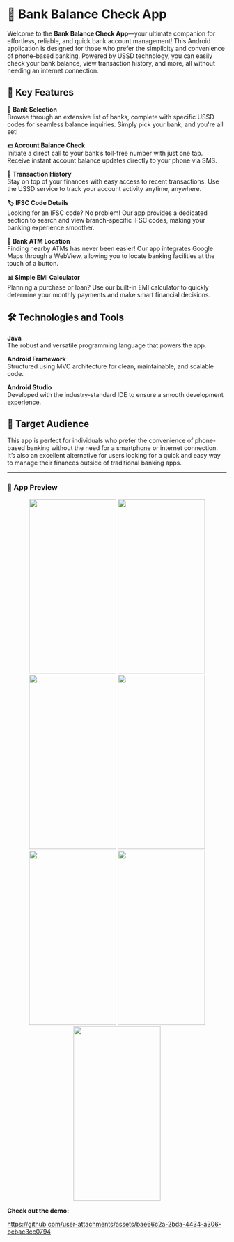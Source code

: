 # **💼 Bank Balance Check App**

Welcome to the **Bank Balance Check App**—your ultimate companion for effortless, reliable, and quick bank account management! This Android application is designed for those who prefer the simplicity and convenience of phone-based banking. Powered by USSD technology, you can easily check your bank balance, view transaction history, and more, all without needing an internet connection.

## **🌟 Key Features**

**🏦 Bank Selection**  
Browse through an extensive list of banks, complete with specific USSD codes for seamless balance inquiries. Simply pick your bank, and you're all set!

**💵 Account Balance Check**  
Initiate a direct call to your bank’s toll-free number with just one tap. Receive instant account balance updates directly to your phone via SMS.

**📜 Transaction History**  
Stay on top of your finances with easy access to recent transactions. Use the USSD service to track your account activity anytime, anywhere.

**🏷️ IFSC Code Details**  
Looking for an IFSC code? No problem! Our app provides a dedicated section to search and view branch-specific IFSC codes, making your banking experience smoother.

**🏧 Bank ATM Location**  
Finding nearby ATMs has never been easier! Our app integrates Google Maps through a WebView, allowing you to locate banking facilities at the touch of a button.

**📊 Simple EMI Calculator**  
Planning a purchase or loan? Use our built-in EMI calculator to quickly determine your monthly payments and make smart financial decisions.

## **🛠️ Technologies and Tools**

**Java**  
The robust and versatile programming language that powers the app.

**Android Framework**  
Structured using MVC architecture for clean, maintainable, and scalable code.

**Android Studio**  
Developed with the industry-standard IDE to ensure a smooth development experience.

## **🎯 Target Audience**

This app is perfect for individuals who prefer the convenience of phone-based banking without the need for a smartphone or internet connection. It’s also an excellent alternative for users looking for a quick and easy way to manage their finances outside of traditional banking apps.

---

### **📸 App Preview**

<p align="center">
  <img src="https://github.com/amish0007/BankBalanceCheck/assets/161626399/80e63a44-c7b5-4225-9bde-c3ef16ae1fd4" width="200" height="400"/>
  <img src="https://github.com/amish0007/BankBalanceCheck/assets/161626399/ffe14ccd-fe04-46fd-b7c4-ec59d0e4886b" width="200" height="400"/>
  <img src="https://github.com/amish0007/BankBalanceCheck/assets/161626399/da1ec401-26ba-4ff8-9612-07c69cba88b0" width="200" height="400"/>
  <img src="https://github.com/amish0007/BankBalanceCheck/assets/161626399/79e9f761-6694-4615-a343-e1eab0717a58" width="200" height="400"/>
  <img src="https://github.com/amish0007/BankBalanceCheck/assets/161626399/0e2caf91-b812-44cc-b94d-80266376354a" width="200" height="400"/>
  <img src="https://github.com/amish0007/BankBalanceCheck/assets/161626399/8c7a5605-7f9e-4435-8977-d26f0f08f88d" width="200" height="400"/>
  <img src="https://github.com/amish0007/BankBalanceCheck/assets/161626399/fb67a883-de16-47b9-a3a3-9c204503960e" width="200" height="400"/>
</p>

**Check out the demo:**  


https://github.com/user-attachments/assets/bae66c2a-2bda-4434-a306-bcbac3cc0794

